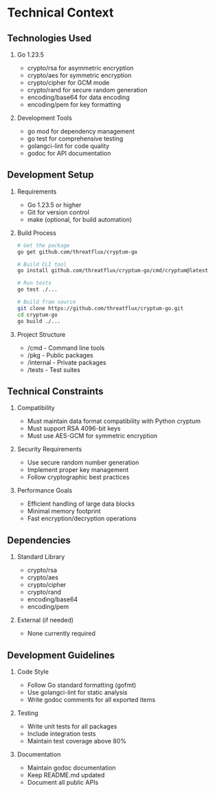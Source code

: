 # Technical Context

## Technologies Used
1. Go 1.23.5
   - crypto/rsa for asymmetric encryption
   - crypto/aes for symmetric encryption
   - crypto/cipher for GCM mode
   - crypto/rand for secure random generation
   - encoding/base64 for data encoding
   - encoding/pem for key formatting

2. Development Tools
   - go mod for dependency management
   - go test for comprehensive testing
   - golangci-lint for code quality
   - godoc for API documentation

## Development Setup
1. Requirements
   - Go 1.23.5 or higher
   - Git for version control
   - make (optional, for build automation)

2. Build Process
   ```bash
   # Get the package
   go get github.com/threatflux/cryptum-go

   # Build CLI tool
   go install github.com/threatflux/cryptum-go/cmd/cryptum@latest

   # Run tests
   go test ./...

   # Build from source
   git clone https://github.com/threatflux/cryptum-go.git
   cd cryptum-go
   go build ./...
   ```

3. Project Structure
   - /cmd - Command line tools
   - /pkg - Public packages
   - /internal - Private packages
   - /tests - Test suites

## Technical Constraints
1. Compatibility
   - Must maintain data format compatibility with Python cryptum
   - Must support RSA 4096-bit keys
   - Must use AES-GCM for symmetric encryption

2. Security Requirements
   - Use secure random number generation
   - Implement proper key management
   - Follow cryptographic best practices

3. Performance Goals
   - Efficient handling of large data blocks
   - Minimal memory footprint
   - Fast encryption/decryption operations

## Dependencies
1. Standard Library
   - crypto/rsa
   - crypto/aes
   - crypto/cipher
   - crypto/rand
   - encoding/base64
   - encoding/pem

2. External (if needed)
   - None currently required

## Development Guidelines
1. Code Style
   - Follow Go standard formatting (gofmt)
   - Use golangci-lint for static analysis
   - Write godoc comments for all exported items

2. Testing
   - Write unit tests for all packages
   - Include integration tests
   - Maintain test coverage above 80%

3. Documentation
   - Maintain godoc documentation
   - Keep README.md updated
   - Document all public APIs